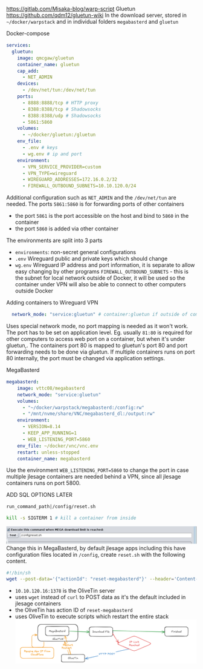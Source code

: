 https://gitlab.com/Misaka-blog/warp-script
Gluetun 
https://github.com/qdm12/gluetun-wiki
In the download server, stored in `~/docker/warpstack` and in individual folders `megabasterd` and `gluetun`

Docker-compose
```yaml
services:
  gluetun:
    image: qmcgaw/gluetun
    container_name: gluetun
    cap_add:
      - NET_ADMIN
    devices:
      - /dev/net/tun:/dev/net/tun
    ports:
      - 8888:8888/tcp # HTTP proxy
      - 8388:8388/tcp # Shadowsocks
      - 8388:8388/udp # Shadowsocks
      - 5861:5860
    volumes:
      - ~/docker/gluetun:/gluetun
    env_file:
      - .env # keys
      - wg.env # ip and port
    environment:
      - VPN_SERVICE_PROVIDER=custom
      - VPN_TYPE=wireguard
      - WIREGUARD_ADDRESSES=172.16.0.2/32
      - FIREWALL_OUTBOUND_SUBNETS=10.10.120.0/24
```
Additional configuration such as `NET_ADMIN` and the `/dev/net/tun` are needed.
The ports `5861:5860` is for forwarding ports of other containers
- the port `5861` is the port accessible on the host and bind to `5860` in the container
- the port `5860` is added via other container

The environments are split into 3 parts
- `environments`: non-secret general configurations
- `.env` Wireguard public and private keys which should change
- `wg.env` Wireguard IP address and port information, it is separate to allow easy changing by other programs
`FIREWALL_OUTBOUND_SUBNETS` - this is the subnet for local network outside of Docker, it will be used so the container under VPN will also be able to connect to other computers outside Docker

Adding containers to Wireguard VPN
```yaml
  network_mode: "service:gluetun" # container:gluetun if outside of compose stack
```
Uses special network mode, no port mapping is needed as it won't work. The port has to be set on application level. 
Eg. usually `81:80` is required for other computers to access web port on a container, but when it's under gluetun,. The containers port 80 is mapped to gluetun's port 80 and port forwarding needs to be done via gluetun. If multiple containers runs on port 80 internally, the port must be changed via application settings.

MegaBasterd
```yaml
megabasterd:
    image: vttc08/megabasterd
    network_mode: "service:gluetun"
    volumes:
      - "~/docker/warpstack/megabasterd:/config:rw"
      - "/mnt/nvme/share/VNC/megabasterd_dl:/output:rw"
    environment:
      - VERSION=8.14
      - KEEP_APP_RUNNING=1
      - WEB_LISTENING_PORT=5860
    env_file: ~/docker/vnc/vnc.env
    restart: unless-stopped
    container_name: megabasterd
```
Use the environment `WEB_LISTENING_PORT=5860` to change the port in case multiple jlesage containers are needed behind a VPN, since all jlesage containers runs on port 5800.

ADD SQL OPTIONS LATER
```
run_command_path|/config/reset.sh
```
```bash
kill -s SIGTERM 1 # kill a container from inside
```
![](assets/Pasted%20image%2020241211225635.png)
Change this in MegaBasterd, by default jlesage apps including this have configuration files located in `/config`, create `reset.sh` with the following content.
```bash
#!/bin/sh
wget --post-data='{"actionId": "reset-megabasterd"}' --header='Content-Type: application/json' http://10.10.120.16:1378/api/StartAction
```
- `10.10.120.16:1378` is the OliveTin server
- uses `wget` instead of `curl` to POST data as it's the default included in jlesage containers
- the OliveTin has action ID of `reset-megabasterd`
- uses OliveTin to execute scripts which restart the entire stack
![](assets/Pasted%20image%2020241211231121.png)